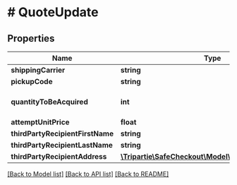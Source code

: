 # # QuoteUpdate

## Properties

Name | Type | Description | Notes
------------ | ------------- | ------------- | -------------
**shippingCarrier** | **string** |  | [optional]
**pickupCode** | **string** |  | [optional]
**quantityToBeAcquired** | **int** |  | [optional] [default to 1]
**attemptUnitPrice** | **float** |  | [optional]
**thirdPartyRecipientFirstName** | **string** |  | [optional]
**thirdPartyRecipientLastName** | **string** |  | [optional]
**thirdPartyRecipientAddress** | [**\Tripartie\SafeCheckout\Model\QuoteAddressUpdate**](QuoteAddressUpdate.md) |  | [optional]

[[Back to Model list]](../../README.md#models) [[Back to API list]](../../README.md#endpoints) [[Back to README]](../../README.md)
